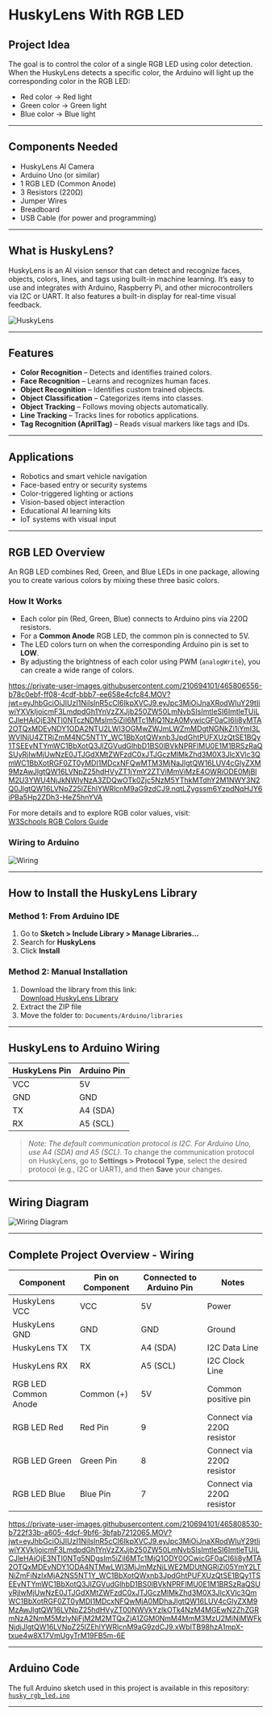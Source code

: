 # HuskyLens With RGB LED 

## Project Idea

The goal is to control the color of a single RGB LED using color detection. When the HuskyLens detects a specific color, the Arduino will light up the corresponding color in the RGB LED:
- Red color → Red light
- Green color → Green light
- Blue color → Blue light

---

## Components Needed

- HuskyLens AI Camera
- Arduino Uno (or similar)
- 1 RGB LED (Common Anode)
- 3 Resistors (220Ω)
- Jumper Wires
- Breadboard
- USB Cable (for power and programming)

---

## What is HuskyLens?

HuskyLens is an AI vision sensor that can detect and recognize faces, objects, colors, lines, and tags using built-in machine learning. It’s easy to use and integrates with Arduino, Raspberry Pi, and other microcontrollers via I2C or UART. It also features a built-in display for real-time visual feedback.

![HuskyLens](Huskylens.jpg)

---

## Features

- **Color Recognition** – Detects and identifies trained colors.
- **Face Recognition** – Learns and recognizes human faces.
- **Object Recognition** – Identifies custom trained objects.
- **Object Classification** – Categorizes items into classes.
- **Object Tracking** – Follows moving objects automatically.
- **Line Tracking** – Tracks lines for robotics applications.
- **Tag Recognition (AprilTag)** – Reads visual markers like tags and IDs.

---

## Applications

- Robotics and smart vehicle navigation  
- Face-based entry or security systems  
- Color-triggered lighting or actions  
- Vision-based object interaction  
- Educational AI learning kits  
- IoT systems with visual input

---

## RGB LED Overview

An RGB LED combines Red, Green, and Blue LEDs in one package, allowing you to create various colors by mixing these three basic colors.

### How It Works

- Each color pin (Red, Green, Blue) connects to Arduino pins via 220Ω resistors.  
- For a **Common Anode** RGB LED, the common pin is connected to 5V.  
- The LED colors turn on when the corresponding Arduino pin is set to **LOW**.  
- By adjusting the brightness of each color using PWM (`analogWrite`), you can create a wide range of colors.

https://private-user-images.githubusercontent.com/210694101/465806556-b78c0ebf-ff08-4cdf-bbb7-ee658e4cfc84.MOV?jwt=eyJhbGciOiJIUzI1NiIsInR5cCI6IkpXVCJ9.eyJpc3MiOiJnaXRodWIuY29tIiwiYXVkIjoicmF3LmdpdGh1YnVzZXJjb250ZW50LmNvbSIsImtleSI6ImtleTUiLCJleHAiOjE3NTI0NTczNDMsIm5iZiI6MTc1MjQ1NzA0MywicGF0aCI6Ii8yMTA2OTQxMDEvNDY1ODA2NTU2LWI3OGMwZWJmLWZmMDgtNGNkZi1iYmI3LWVlNjU4ZTRjZmM4NC5NT1Y_WC1BbXotQWxnb3JpdGhtPUFXUzQtSE1BQy1TSEEyNTYmWC1BbXotQ3JlZGVudGlhbD1BS0lBVkNPRFlMU0E1M1BRSzRaQSUyRjIwMjUwNzE0JTJGdXMtZWFzdC0xJTJGczMlMkZhd3M0X3JlcXVlc3QmWC1BbXotRGF0ZT0yMDI1MDcxNFQwMTM3MjNaJlgtQW16LUV4cGlyZXM9MzAwJlgtQW16LVNpZ25hdHVyZT1jYmY2ZTViMmViMzE4OWRiODE0MjBlM2U3YWU4NjJkNWIyNzA3ZDQwOTk0Zjc5NzM5YThkMTdhY2M1NWY3N2Q0JlgtQW16LVNpZ25lZEhlYWRlcnM9aG9zdCJ9.nqtLZygssm6YzpdNqHJY6iPBa5Hp2ZDh3-HeZ5hnYVA


For more details and to explore RGB color values, visit:  
[W3Schools RGB Colors Guide](https://www.w3schools.com/colors/colors_rgb.asp)

### Wiring to Arduino

![Wiring](2D_Circuit_Arduino-RGB-LED-common-anode.png)

---

## How to Install the HuskyLens Library

### Method 1: From Arduino IDE

1. Go to **Sketch > Include Library > Manage Libraries...**  
2. Search for **HuskyLens**  
3. Click **Install**

### Method 2: Manual Installation

1. Download the library from this link:  
   [Download HuskyLens Library](https://wiki.dfrobot.com/HUSKYLENS_V1.0_SKU_SEN0305_SEN0336#4.%20Upgrade%20Firmware)  
2. Extract the ZIP file  
3. Move the folder to: `Documents/Arduino/libraries`

---

## HuskyLens to Arduino Wiring

| HuskyLens Pin | Arduino Pin |
|---------------|-------------|
| VCC           | 5V          |
| GND           | GND         |
| TX            | A4 (SDA)    |
| RX            | A5 (SCL)    |

> _Note: The default communication protocol is I2C. For Arduino Uno, use A4 (SDA) and A5 (SCL)._
> To change the communication protocol on HuskyLens, go to **Settings > Protocol Type**, select the desired protocol (e.g., I2C or UART), and then **Save** your changes.  
---

## Wiring Diagram

![Wiring Diagram](huskylens-ardiono-i2c.png)

---

## Complete Project Overview - Wiring 
| Component          | Pin on Component   | Connected to Arduino Pin | Notes                      |
|--------------------|--------------------|-------------------------|----------------------------|
| HuskyLens VCC      | VCC                | 5V                      | Power                      |
| HuskyLens GND      | GND                | GND                     | Ground                     |
| HuskyLens TX       | TX                 | A4 (SDA)                | I2C Data Line              |
| HuskyLens RX       | RX                 | A5 (SCL)                | I2C Clock Line             |
| RGB LED Common Anode| Common (+)          | 5V                      | Common positive pin        |
| RGB LED Red        | Red Pin            | 9                       | Connect via 220Ω resistor  |
| RGB LED Green      | Green Pin          | 8                       | Connect via 220Ω resistor  |
| RGB LED Blue       | Blue Pin           | 7                       | Connect via 220Ω resistor  |

https://private-user-images.githubusercontent.com/210694101/465808530-b722f33b-a605-4dcf-9bf6-3bfab7212065.MOV?jwt=eyJhbGciOiJIUzI1NiIsInR5cCI6IkpXVCJ9.eyJpc3MiOiJnaXRodWIuY29tIiwiYXVkIjoicmF3LmdpdGh1YnVzZXJjb250ZW50LmNvbSIsImtleSI6ImtleTUiLCJleHAiOjE3NTI0NTg5NDgsIm5iZiI6MTc1MjQ1ODY0OCwicGF0aCI6Ii8yMTA2OTQxMDEvNDY1ODA4NTMwLWI3MjJmMzNiLWE2MDUtNGRjZi05YmY2LTNiZmFiNzIxMjA2NS5NT1Y_WC1BbXotQWxnb3JpdGhtPUFXUzQtSE1BQy1TSEEyNTYmWC1BbXotQ3JlZGVudGlhbD1BS0lBVkNPRFlMU0E1M1BRSzRaQSUyRjIwMjUwNzE0JTJGdXMtZWFzdC0xJTJGczMlMkZhd3M0X3JlcXVlc3QmWC1BbXotRGF0ZT0yMDI1MDcxNFQwMjA0MDhaJlgtQW16LUV4cGlyZXM9MzAwJlgtQW16LVNpZ25hdHVyZT00NWVkYzlkOTk4NzM4MGEwN2ZhZGRmNzA2NmM5MzIyNjFjM2M2MTQxZjA1ZGM0NmM4MmM3MzU2MjNiMWFkNjdjJlgtQW16LVNpZ25lZEhlYWRlcnM9aG9zdCJ9.xWbITB98hzA1mpX-txue4w8X17VmUgyTrM19FB5m-6E

---

## Arduino Code

The full Arduino sketch used in this project is available in this repository:  
[`husky_rgb_led.ino`](Code.ino)

---

